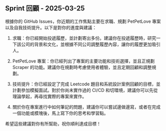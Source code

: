 ## Sprint 回顧 - 2025-03-25

根據你的 GitHub Issues，你近期的工作焦點主要在求職、規劃 PetPetLove 專案以及自我技術提升。以下是對你的進度與建議：

1. 求職：你已經開始投遞履歷，並計劃寄出多份。建議你在投遞履歷時，研究一下該公司的背景和文化，並根據不同公司調整履歷內容，讓你的履歷更加吸引人。

2. PetPetLove 專案：你已經列出了專案的主要功能和技術選擇，並且正規劃 Scraper 的功能。建議你在規劃時考慮使用者體驗，並且定期回顧和調整規劃。

3. 技術提升：你已經設定了完成 Leetcode 題目和系統設計案例回顧的目標，並計劃參加模擬面試。對於你尚未實作過的 CI/CD 和切環境，建議你可以先從理論學起，再尋找實際的專案來實作。

4. 關於你在專案進行中如何筆記的問題，建議你可以嘗試邊做邊寫，或者在完成一個功能或模塊後，馬上寫下你的思考和學習點。

希望這些建議對你有所幫助，祝你順利達成目標！
